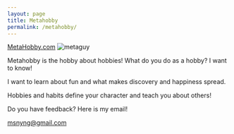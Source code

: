 ```yaml
---
layout: page
title: Metahobby
permalink: /metahobby/
---
```

[MetaHobby.com](http://metahobby.com)
![metaguy](http://metahobby.com/metaguy.png)

Metahobby is the hobby about hobbies!
What do you do as a hobby? I want to know!

I want to learn about fun and what makes discovery and happiness spread.

Hobbies and habits define your character and teach you about others!

Do you have feedback? Here is my email!

[msnyng@gmail.com](mailto:msnyng@gmail.com)
